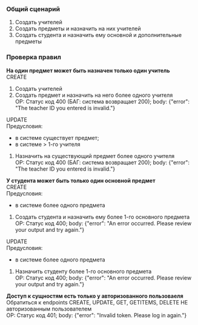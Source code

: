 ### Общий сценарий

1. Создать учителей
2. Создать предметы и назначить на них учителей
3. Создать студента и назначить ему основной и дополнительные предметы

### Проверка правил

**На один предмет может быть назначен только один учитель**  
СREATE

1. Создать учителей
2. Создать предмет и назначить на него более одного учителя  
   ОР: Статус код 400 (БАГ: система возвращает 200); body: {"error": "The teacher ID you entered is invalid."}

UPDATE  
Предусловия:

- в системе существует предмет;
- в системе > 1-го учителя

1. Назначить на существующий предмет более одного учителя  
   ОР: Статус код 400 (БАГ: система возвращает 200); body: {"error": "The teacher ID you entered is invalid."}

**У студента может быть только один основной предмет**  
СREATE  
Предусловия:

* в системе более одного предмета

1. Создать студента и назначить ему более 1-го основного предмета  
   ОР: Статус код 400; body: {"error": "An error occurred. Please review your output and try again."}

UPDATE  
Предусловия:

* в системе более одного предмета

1. Назначить студенту более 1-го основного предмета  
   ОР: Статус код 400; body: {"error": "An error occurred. Please review your output and try again."}

**Доступ к сущностям есть только у авторизованного пользоваеля**  
Обратиться к endpoints CREATE, UPDATE, GET, GETITEMS, DELETE НЕ авторизованным пользователем  
ОР: Статус код 401; body: {"error": "Invalid token. Please log in again."}
